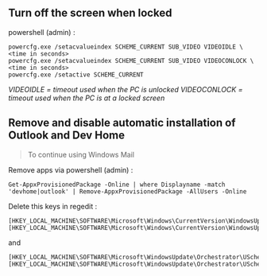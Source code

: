 ## Turn off the screen when locked
powershell (admin) :
```
powercfg.exe /setacvalueindex SCHEME_CURRENT SUB_VIDEO VIDEOIDLE \<time in seconds> 
powercfg.exe /setacvalueindex SCHEME_CURRENT SUB_VIDEO VIDEOCONLOCK \<time in seconds>
powercfg.exe /setactive SCHEME_CURRENT
```

_VIDEOIDLE = timeout used when the PC is unlocked_
_VIDEOCONLOCK = timeout used when the PC is at a locked screen_

## Remove and disable automatic installation of Outlook and Dev Home
> To continue using Windows Mail
> 
Remove apps via powershell (admin) :
```
Get-AppxProvisionedPackage -Online | where Displayname -match 'devhome|outlook' | Remove-AppxProvisionedPackage -AllUsers -Online
```

Delete this keys in regedit :
```
[HKEY_LOCAL_MACHINE\SOFTWARE\Microsoft\Windows\CurrentVersion\WindowsUpdate\Orchestrator\UScheduler\DevHomeUpdate]
[HKEY_LOCAL_MACHINE\SOFTWARE\Microsoft\Windows\CurrentVersion\WindowsUpdate\Orchestrator\UScheduler\OutlookUpdate]
```
and
```
[HKEY_LOCAL_MACHINE\SOFTWARE\Microsoft\WindowsUpdate\Orchestrator\UScheduler_Oobe\DevHomeUpdate]
[HKEY_LOCAL_MACHINE\SOFTWARE\Microsoft\WindowsUpdate\Orchestrator\UScheduler_Oobe\OutlookUpdate]
```

